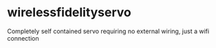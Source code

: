 # wirelessfidelityservo
Completely self contained servo requiring no external wiring, just a wifi connection
